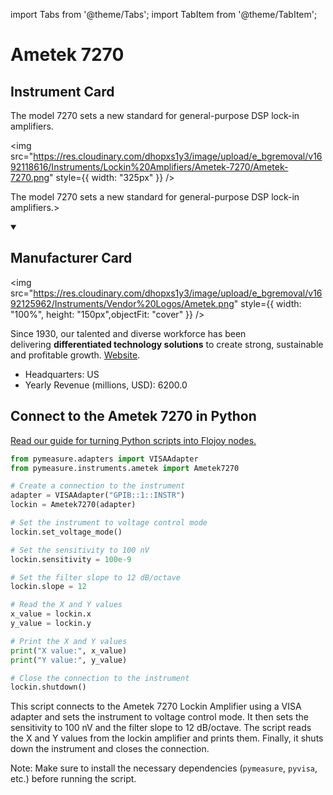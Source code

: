 
import Tabs from '@theme/Tabs';
import TabItem from '@theme/TabItem';

# Ametek 7270

## Instrument Card

<div className="flex">

<div>

The model 7270 sets a new standard for general-purpose DSP lock-in amplifiers.

</div>

<img src="https://res.cloudinary.com/dhopxs1y3/image/upload/e_bgremoval/v1692118616/Instruments/Lockin%20Amplifiers/Ametek-7270/Ametek-7270.png" style={{ width: "325px" }} />

</div>

The model 7270 sets a new standard for general-purpose DSP lock-in amplifiers.>

<details open>
<summary><h2>Manufacturer Card</h2></summary>

<img src="https://res.cloudinary.com/dhopxs1y3/image/upload/e_bgremoval/v1692125962/Instruments/Vendor%20Logos/Ametek.png" style={{ width: "100%", height: "150px",objectFit: "cover" }} />

Since 1930, our talented and diverse workforce has been delivering **differentiated technology solutions** to create strong, sustainable and profitable growth. <a href="https://www.ametek.com/">Website</a>.

<ul>
  <li>Headquarters: US</li>
  <li>Yearly Revenue (millions, USD): 6200.0</li>
</ul>
</details>

## Connect to the Ametek 7270 in Python

[Read our guide for turning Python scripts into Flojoy nodes.](https://docs.flojoy.ai/custom-nodes/creating-custom-node/)


<Tabs>
<TabItem value="Pymeasure" label="Pymeasure">


```python
from pymeasure.adapters import VISAAdapter
from pymeasure.instruments.ametek import Ametek7270

# Create a connection to the instrument
adapter = VISAAdapter("GPIB::1::INSTR")
lockin = Ametek7270(adapter)

# Set the instrument to voltage control mode
lockin.set_voltage_mode()

# Set the sensitivity to 100 nV
lockin.sensitivity = 100e-9

# Set the filter slope to 12 dB/octave
lockin.slope = 12

# Read the X and Y values
x_value = lockin.x
y_value = lockin.y

# Print the X and Y values
print("X value:", x_value)
print("Y value:", y_value)

# Close the connection to the instrument
lockin.shutdown()
```

This script connects to the Ametek 7270 Lockin Amplifier using a VISA adapter and sets the instrument to voltage control mode. It then sets the sensitivity to 100 nV and the filter slope to 12 dB/octave. The script reads the X and Y values from the lockin amplifier and prints them. Finally, it shuts down the instrument and closes the connection.

Note: Make sure to install the necessary dependencies (`pymeasure`, `pyvisa`, etc.) before running the script.

</TabItem>
</Tabs>